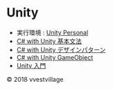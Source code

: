 # Unity

* 実行環境 : [Unity Personal](https://store.unity.com/ja/products/unity-personal?_ga=2.202349265.1394476263.1522127300-1125506677.1522127300) 
* [C# with Unity 基本文法](https://github.com/vvestvillage/HelloWorld/blob/master/languages/C%23Unity/C%23Unity_reference.md)
* [C# with Unity デザインパターン](https://github.com/vvestvillage/HelloWorld/blob/master/languages/C%23Unity/C%23Unity_pattern.md)
* [C# with Unity GameObject](https://github.com/vvestvillage/Unity/tree/master/examples)
* [Unity 入門](https://github.com/vvestvillage/Unity/tree/master/introduction)

© 2018 vvestvillage